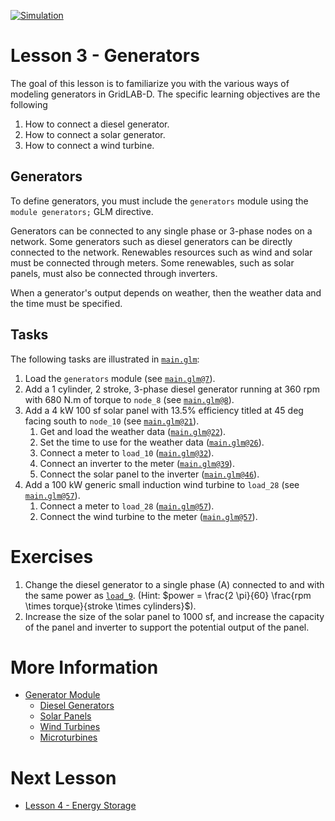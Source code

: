 [![Simulation](../../actions/workflows/main.yml/badge.svg)](../../actions/workflows/main.yml)

# Lesson 3 - Generators

The goal of this lesson is to familiarize you with the various ways of modeling generators in GridLAB-D. The specific learning objectives are the following

1. How to connect a diesel generator.
2. How to connect a solar generator.
3. How to connect a wind turbine.

## Generators

To define generators, you must include the `generators` module using the `module generators;` GLM directive.

Generators can be connected to any single phase or 3-phase nodes on a network. Some generators such as diesel generators can be directly connected to the network. Renewables resources such as wind and solar must be connected through meters. Some renewables, such as solar panels, must also be connected through inverters.

When a generator's output depends on weather, then the weather data and the time must be specified.

## Tasks

The following tasks are illustrated in [`main.glm`](main.glm):

1. Load the `generators` module (see [`main.glm@7`](main.glm#L7)).
2. Add a 1 cylinder, 2 stroke, 3-phase diesel generator running at 360 rpm with 680 N.m of torque to `node_8` (see [`main.glm@8`](main.glm#L8-L19)).
3. Add a 4 kW 100 sf solar panel with 13.5% efficiency titled at 45 deg facing south to `node_10` (see [`main.glm@21`](main.glm#L21-L55)).
   1. Get and load the weather data ([`main.glm@22`](main.glm#L22-L25)).
   2. Set the time to use for the weather data ([`main.glm@26`](main.glm#L26-L31)).
   3. Connect a meter to `load_10` ([`main.glm@32`](main.glm#L32-L54)).
   4. Connect an inverter to the meter ([`main.glm@39`](main.glm#L38-L53)).
   5. Connect the solar panel to the inverter ([`main.glm@46`](main.glm#L43-L52)).
4. Add a 100 kW generic small induction wind turbine to `load_28` (see [`main.glm@57`](main.glm#L56-L72)).
   1. Connect a meter to `load_28` ([`main.glm@57`](main.glm#L57-L72)).
   2. Connect the wind turbine to the meter ([`main.glm@57`](main.glm#L62-L71)).

# Exercises

1. Change the diesel generator to a single phase (A) connected to and with the same power as [`load_9`](https://github.com/arras-energy/gridlabd-models/blob/master/gridlabd-4/IEEE/123.glm#L465-L472). (Hint: $power = \frac{2 \pi}{60} \frac{rpm \times torque}{stroke \times cylinders}$).
2. Increase the size of the solar panel to 1000 sf, and increase the capacity of the panel and inverter to support the potential output of the panel.

# More Information

* [Generator Module](https://docs.gridlabd.us/index.html?owner=arras-energy&project=gridlabd&branch=master&folder=/Module/Generators&doc=/Module/Generators/Diesel_dg.md)
    * [Diesel Generators](https://docs.gridlabd.us/_page.html?owner=arras-energy&project=gridlabd&branch=master&folder=/Module/Generators&doc=/Module/Generators/Diesel_dg.md)
    * [Solar Panels](https://docs.gridlabd.us/_page.html?owner=arras-energy&project=gridlabd&branch=master&folder=/Module/Generators&doc=/Module/Generators/Solar.md)
    * [Wind Turbines](https://docs.gridlabd.us/_page.html?owner=arras-energy&project=gridlabd&branch=master&folder=/Module/Generators&doc=/Module/Generators/Windturb_dg.md)
    * [Microturbines](https://docs.gridlabd.us/_page.html?owner=arras-energy&project=gridlabd&branch=master&folder=/Module/Generators&doc=/Module/Generators/Microturbine.md)

# Next Lesson

* [Lesson 4 - Energy Storage](../../../lesson-4)
